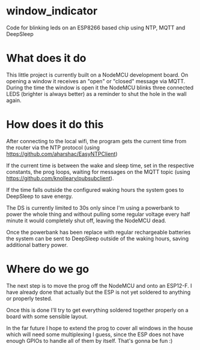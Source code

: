 # window_indicator
Code for blinking leds on an ESP8266 based chip using NTP, MQTT and DeepSleep

# What does it do
This little project is currently built on a NodeMCU development board.
On opening a window it receives an "open" or "closed" message via MQTT.
During the time the window is open it the NodeMCU blinks three connected LEDS 
(brighter is always better) as a reminder to shut the hole in the wall again.

# How does it do this
After connecting to the local wifi, the program gets the current time from the router
via the NTP protocol (using https://github.com/aharshac/EasyNTPClient)

If the current time is between the wake and sleep time, set in the respective constants,
the prog loops, waiting for messages on the MQTT topic (using https://github.com/knolleary/pubsubclient).

If the time falls outside the configured waking hours the system goes to DeepSleep to save energy.

The DS is currently limited to 30s only since I'm using a powerbank to power the whole thing and without
pulling some regular voltage every half minute it would completely shut off, leaving the NodeMCU dead.

Once the powerbank has been replace with regular rechargeable batteries the system can be sent to DeepSleep
outside of the waking hours, saving additional battery power.

# Where do we go
The next step is to move the prog off the NodeMCU and onto an ESP12-F. I have already done that actually but the ESP is not yet soldered to anything or properly tested.

Once this is done I'll try to get everything soldered together properly on a board with some sensible layout.

In the far future I hope to extend the prog to cover all windows in the house which will need some multiplexing I guess, since the ESP does not have enough GPIOs to handle all of them by itself. That's gonna be fun :)
